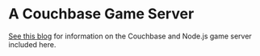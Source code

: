A Couchbase Game Server
=======================

[See this
blog](http://blog.couchbase.com/game-servers-and-couchbase-nodejs-part-1)
for information on the Couchbase and Node.js game server included
here.
